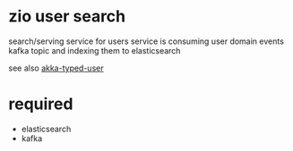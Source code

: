 # zio user search

search/serving service for users 
service is consuming user domain events kafka topic and indexing them to elasticsearch

see also [akka-typed-user](https://github.com/justcoon/akka-typed-user)

# required

* elasticsearch
* kafka